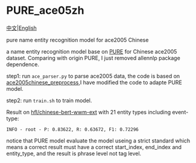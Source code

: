 # PURE_ace05zh
[中文](README_zh.md)|[English](README.md)

pure name entity recognition model for ace2005 Chinese

a name entity recognition model base on [PURE](https://github.com/princeton-nlp/PURE) for Chinese ace2005 dataset. Comparing with origin PURE, I just removed allennlp package dependence.

step1: run `ace_parser.py` to parse ace2005 data, the code is based on [ace2005chinese_preprocess](https://github.com/ll0iecas/ace2005chinese_preprocess),I have modified the code to adapte PURE model.

step2: run `train.sh` to train model.

Result on [hfl/chinese-bert-wwm-ext](https://huggingface.co/hfl/chinese-bert-wwm-ext) with 21 entity types including event-type:
```
INFO - root - P: 0.83622, R: 0.63672, F1: 0.72296
```
notice that PURE model evaluate the model useing a strict standard which means a correct result must have a correct start_index, end_index and entity_type, and the result is phrase level not tag level.